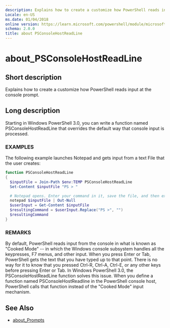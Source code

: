 ```yaml
---
description: Explains how to create a customize how PowerShell reads input at the console prompt.
Locale: en-US
ms.date: 01/04/2018
online version: https://learn.microsoft.com/powershell/module/microsoft.powershell.core/about/about_psconsolehostreadline?view=powershell-7&WT.mc_id=ps-gethelp
schema: 2.0.0
title: about PSConsoleHostReadLine
---
```

# about_PSConsoleHostReadLine

## Short description
Explains how to create a customize how PowerShell reads input at the console
prompt.

## Long description

Starting in Windows PowerShell 3.0, you can write a function named
PSConsoleHostReadLine that overrides the default way that console input is
processed.

### EXAMPLES

The following example launches Notepad and gets input from a text File that
the user creates:

```powershell
function PSConsoleHostReadLine
{
  $inputFile = Join-Path $env:TEMP PSConsoleHostReadLine
  Set-Content $inputFile "PS > "

  # Notepad opens. Enter your command in it, save the file, and then exit.
  notepad $inputFile | Out-Null
  $userInput = Get-Content $inputFile
  $resultingCommand = $userInput.Replace("PS >", "")
  $resultingCommand
}
```

### REMARKS

By default, PowerShell reads input from the console in what is known as "Cooked
Mode" -- in which the Windows console subsystem handles all the keypresses, F7
menus, and other input. When you press Enter or Tab, PowerShell gets the text
that you have typed up to that point. There is no way for it to know that you
pressed Ctrl-R, Ctrl-A, Ctrl-E, or any other keys before pressing Enter or Tab.
In Windows PowerShell 3.0, the PSConsoleHostReadLine function solves this
issue. When you define a function named PSConsoleHostReadline in the PowerShell
console host, PowerShell calls that function instead of the "Cooked Mode" input
mechanism.

## See Also

- [about_Prompts](about_Prompts.md)
